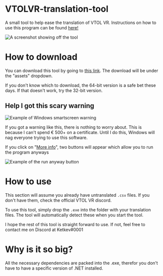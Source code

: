 # VTOLVR-translation-tool

A small tool to help ease the translation of VTOL VR. Instructions on how to use this program can be found [here!](#how-to-use)

![A screenshot showing off the tool](https://i.imgur.com/hA5nZea.png)

# How to download

You can download this tool by going to [this link](https://github.com/ketkev/VTOLVR-translation-tool/releases). The download will be under the "assets" dropdown.

If you don't know which to download, the 64-bit version is a safe bet these days. If that doesn't work, try the 32-bit version.

## Help I got this scary warning

![Example of Windows smartscreen warning](https://i.imgur.com/tLVVnpP.png)

If you got a warning like this, there is nothing to worry about. This is because I can't spend € 500+ on a certificate. Until I do this, Windows will nag everyone trying to use this software.

If you click on "<ins>More info</ins>", two buttons will appear which allow you to run the program anyways

![Example of the run anyway button](https://i.imgur.com/exOL0Zx.png)

# How to use

This section will assume you already have untranslated `.csv` files. If you don't have them, check the official VTOL VR discord.

To use this tool, simply drop the `.exe` into the folder with your translation files. The tool will automatically detect these when you start the tool.

I hope the rest of this tool is straight forward to use. If not, feel free to contact me on Discord at Ketkev#0001

# Why is it so big?

All the necessary dependencies are packed into the .exe, therefor you don't have to have a specific version of .NET installed.

